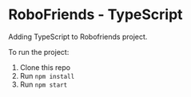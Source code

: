# RoboFriends - TypeScript

Adding TypeScript to Robofriends project.

To run the project:

1. Clone this repo
2. Run `npm install`
3. Run `npm start`
